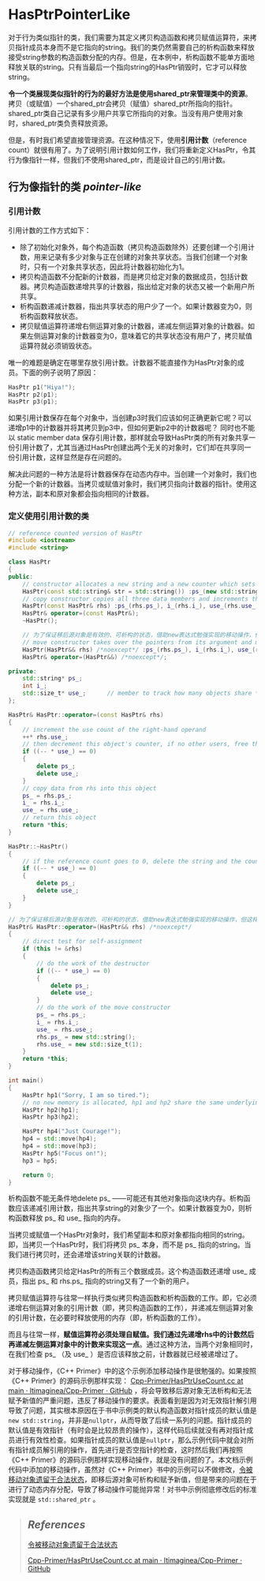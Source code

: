# HasPtrPointerLike

对于行为类似指针的类，我们需要为其定义拷贝构造函数和拷贝赋值运算符，来拷贝指针成员本身而不是它指向的string。我们的类仍然需要自己的析构函数来释放接受string参数的构造函数分配的内存。但是，在本例中，析构函数不能单方面地释放关联的string。只有当最后一个指向string的HasPtr销毁时，它才可以释放string。 

**令一个类展现类似指针的行为的最好方法是使用shared_ptr来管理类中的资源**。拷贝（或赋值）一个shared_ptr会拷贝（赋值）shared_ptr所指向的指针。shared_ptr类自己记录有多少用户共享它所指向的对象。当没有用户使用对象时，shared_ptr类负责释放资源。 

但是，有时我们希望直接管理资源。在这种情况下，使用**引用计数**（reference count）就很有用了。为了说明引用计数如何工作，我们将重新定义HasPtr，令其行为像指针一样，但我们不使用shared_ptr，而是设计自己的引用计数。

## 行为像指针的类 *pointer-like*

### 引用计数 

引用计数的工作方式如下：

- 除了初始化对象外，每个构造函数（拷贝构造函数除外）还要创建一个引用计数，用来记录有多少对象与正在创建的对象共享状态。当我们创建一个对象时，只有一个对象共享状态，因此将计数器初始化为1。
- 拷贝构造函数不分配新的计数器，而是拷贝给定对象的数据成员，包括计数器。拷贝构造函数递增共享的计数器，指出给定对象的状态又被一个新用户所共享。
- 析构函数递减计数器，指出共享状态的用户少了一个。如果计数器变为0，则析构函数释放状态。
- 拷贝赋值运算符递增右侧运算对象的计数器，递减左侧运算对象的计数器。如果左侧运算对象的计数器变为0，意味着它的共享状态没有用户了，拷贝赋值运算符就必须销毁状态。 

唯一的难题是确定在哪里存放引用计数。计数器不能直接作为HasPtr对象的成员。下面的例子说明了原因： 

```cpp
HasPtr p1("Hiya!");
HasPtr p2(p1);
HasPtr p3(p1);
```

如果引用计数保存在每个对象中，当创建p3时我们应该如何正确更新它呢？可以递增p1中的计数器并将其拷贝到p3中，但如何更新p2中的计数器呢？ 同时也不能以 static member data 保存引用计数，那样就会导致HasPtr类的所有对象共享一份引用计数了，尤其当通过HasPtr创建出两个无关的对象时，它们却在共享同一份引用计数，这样显然是存在问题的。

解决此问题的一种方法是将计数器保存在动态内存中。当创建一个对象时，我们也分配一个新的计数器。当拷贝或赋值对象时，我们拷贝指向计数器的指针。使用这种方法，副本和原对象都会指向相同的计数器。

### 定义使用引用计数的类

```cpp
// reference counted version of HasPtr
#include <iostream>
#include <string>

class HasPtr
{
public:
	// constructor allocates a new string and a new counter which sets to 1
	HasPtr(const std::string& str = std::string()) :ps_(new std::string(str)), i_(0), use_(new std::size_t(1)) {  }
	// copy constructor copies all three data members and increments the counter
	HasPtr(const HasPtr& rhs) :ps_(rhs.ps_), i_(rhs.i_), use_(rhs.use_) { ++* use_; }
	HasPtr& operator=(const HasPtr&);
	~HasPtr();

	// 为了保证移后源对象是有效的、可析构的状态，借助new表达式勉强实现的移动操作，但这样的实现是可能抛异常的，可以认为是失败的实现
	// move constructor takes over the pointers from its argument and makes the argument safe to destroy
	HasPtr(HasPtr&& rhs) /*noexcept*/ :ps_(rhs.ps_), i_(rhs.i_), use_(rhs.use_) { rhs.ps_ = new std::string(); rhs.use_ = new std::size_t(1); }
	HasPtr& operator=(HasPtr&&) /*noexcept*/;

private:
	std::string* ps_;
	int i_;
	std::size_t* use_;		// member to track how many objects share *ps_
};

HasPtr& HasPtr::operator=(const HasPtr& rhs)
{
	// increment the use count of the right-hand operand
	++* rhs.use_;
	// then decrement this object's counter, if no other users, free this object's allocated members
	if ((-- * use_) == 0)
	{
		delete ps_;
		delete use_;
	}
	// copy data from rhs into this object
	ps_ = rhs.ps_;
	i_ = rhs.i_;
	use_ = rhs.use_;
	// return this object
	return *this;
}

HasPtr::~HasPtr()
{
	// if the reference count goes to 0, delete the string and the counter
	if ((-- * use_) == 0)
	{
		delete ps_;
		delete use_;
	}
}

// 为了保证移后源对象是有效的、可析构的状态，借助new表达式勉强实现的移动操作，但这样的实现是可能抛异常的，可以认为是失败的实现
HasPtr& HasPtr::operator=(HasPtr&& rhs) /*noexcept*/
{
	// direct test for self-assignment
	if (this != &rhs)
	{
		// do the work of the destructor
		if ((-- * use_) == 0)
		{
			delete ps_;
			delete use_;
		}
		// do the work of the move constructor
		ps_ = rhs.ps_;
		i_ = rhs.i_;
		use_ = rhs.use_;
		rhs.ps_ = new std::string();
		rhs.use_ = new std::size_t(1);
	}
	return *this;
}

int main()
{
	HasPtr hp1("Sorry, I am so tired.");
	// no new memory is allocated, hp1 and hp2 share the same underlying string
	HasPtr hp2(hp1);
	HasPtr hp3(hp2);

	HasPtr hp4("Just Courage!");
	hp4 = std::move(hp4);
	hp4 = std::move(hp3);
	HasPtr hp5("Focus on!");
	hp3 = hp5;

	return 0;
}

```

析构函数不能无条件地delete ps_ ——可能还有其他对象指向这块内存。析构函数应该递减引用计数，指出共享string的对象少了一个。如果计数器变为0，则析构函数释放 ps_ 和 use_ 指向的内存。

当拷贝或赋值一个HasPtr对象时，我们希望副本和原对象都指向相同的string。即，当拷贝一个HasPtr时，我们将拷贝 ps_ 本身，而不是 ps_ 指向的string。当我们进行拷贝时，还会递增该string关联的计数器。

拷贝构造函数拷贝给定HasPtr的所有三个数据成员。这个构造函数还递增 use_ 成员，指出 ps_ 和 rhs.ps_ 指向的string又有了一个新的用户。 

拷贝赋值运算符与往常一样执行类似拷贝构造函数和析构函数的工作。即，它必须递增右侧运算对象的引用计数（即，拷贝构造函数的工作），并递减左侧运算对象的引用计数，在必要时释放使用的内存（即，析构函数的工作）。 

而且与往常一样，**赋值运算符必须处理自赋值。我们通过先递增rhs中的计数然后再递减左侧运算对象中的计数来实现这一点**。通过这种方法，当两个对象相同时，在我们检查 ps_ （及 use_ ）是否应该释放之前，计数器就已经被递增过了。

对于移动操作，《C++ Primer》中的这个示例添加移动操作是很勉强的。如果按照《C++ Primer》的源码示例那样实现： [Cpp-Primer/HasPtrUseCount.cc at main · ltimaginea/Cpp-Primer · GitHub](https://github.com/ltimaginea/Cpp-Primer/blob/main/CppPrimer/Content/code_GCC_4_7_0/13/HasPtrUseCount.cc) ，将会导致移后源对象无法析构和无法赋予新值的严重问题，违反了移动操作的要求。表面看到是因为对无效指针解引用导致了问题，其实根本原因在于书中示例类的默认构造函数对指针成员的默认值是`new std::string`，并非是`nullptr`，从而导致了后续一系列的问题。指针成员的默认值是有效指针（有时会是比较昂贵的操作），这样代码后续就没有再对指针成员进行有效性检查。如果指针成员的默认值是`nullptr`，那么示例代码中就会对所有指针成员解引用的操作，首先进行是否空指针的检查，这时然后我们再按照《C++ Primer》的源码示例那样实现移动操作，就是没有问题的了。本文档示例代码中添加的移动操作，虽然对《C++ Primer》书中的示例可以不做修改，[令被移动对象遗留于合法状态](https://github.com/isocpp/CppCoreGuidelines/blob/master/CppCoreGuidelines.md#c64-a-move-operation-should-move-and-leave-its-source-in-a-valid-state)，即移后源对象可析构和赋予新值，但是带来的问题在于进行了动态内存分配，导致了移动操作可能抛异常！对书中示例彻底修改后的标准实现就是 `std::shared_ptr` 。



> ## *References*
>
> [令被移动对象遗留于合法状态](https://github.com/isocpp/CppCoreGuidelines/blob/master/CppCoreGuidelines.md#c64-a-move-operation-should-move-and-leave-its-source-in-a-valid-state)
>
> [Cpp-Primer/HasPtrUseCount.cc at main · ltimaginea/Cpp-Primer · GitHub](https://github.com/ltimaginea/Cpp-Primer/blob/main/CppPrimer/Content/code_GCC_4_7_0/13/HasPtrUseCount.cc)
>
> 

